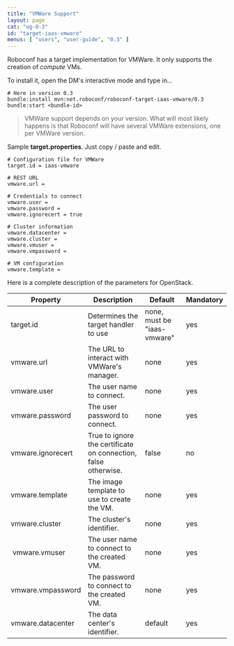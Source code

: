 ```yaml
---
title: "VMWare Support"
layout: page
cat: "ug-0-3"
id: "target-iaas-vmware"
menus: [ "users", "user-guide", "0.3" ]
---
```


Roboconf has a target implementation for VMWare.
It only supports the creation of *compute* VMs.

To install it, open the DM's interactive mode and type in...

```properties
# Here in version 0.3
bundle:install mvn:net.roboconf/roboconf-target-iaas-vmware/0.3
bundle:start <bundle-id>
```

> VMWare support depends on your version.
> What will most likely happens is that Roboconf will have several VMWare extensions, one per VMWare version.

Sample **target.properties**.
Just copy / paste and edit.

```properties
# Configuration file for VMWare
target.id = iaas-vmware

# REST URL
vmware.url =

# Credentials to connect
vmware.user	=
vmware.password	=
vmware.ignorecert = true

# Cluster information
vmware.datacenter =
vmware.cluster =
vmware.vmuser =
vmware.vmpassword =

# VM configuration
vmware.template =
```

Here is a complete description of the parameters for OpenStack.

| Property | Description | Default | Mandatory |
| --- | --- | --- | --- |
| target.id | Determines the target handler to use | none, must be "iaas-vmware" | yes |
| vmware.url | The URL to interact with VMWare's manager. | none | yes |
| vmware.user | The user name to connect. | none | yes |
| vmware.password | The user password to connect. | none | yes |
| vmware.ignorecert| True to ignore the certificate on connection, false otherwise. | false | no |
| vmware.template | The image template to use to create the VM. | none | yes |
| vmware.cluster | The cluster's identifier. | none | yes |
| vmware.vmuser | The user name to connect to the created VM. | none | yes |
| vmware.vmpassword | The password to connect to the created VM. | none | yes |
| vmware.datacenter | The data center's identifier. | default | yes |
